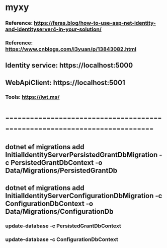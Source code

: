 # myxy
### Reference: https://feras.blog/how-to-use-asp-net-identity-and-identityserver4-in-your-solution/
### Reference: https://www.cnblogs.com/i3yuan/p/13843082.html
## Identity service: https://localhost:5000
## WebApiClient: https://localhost:5001
### Tools: https://jwt.ms/

# --------------------------------------------------------------------------
## dotnet ef migrations add InitialIdentityServerPersistedGrantDbMigration -c PersistedGrantDbContext -o Data/Migrations/PersistedGrantDb
## dotnet ef migrations add InitialIdentityServerConfigurationDbMigration -c ConfigurationDbContext -o Data/Migrations/ConfigurationDb
### update-database -c PersistedGrantDbContext 
### update-database -c ConfigurationDbContext
